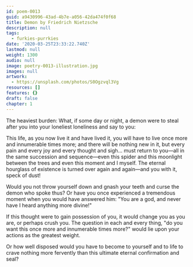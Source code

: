 ```yaml
---
id: poem-0013
guid: a9430996-43ad-4b7e-a056-42da474f0f68
title: Demon by Friedrich Nietzsche
description: null
tags:
  - furkies-purrkies
date: '2020-03-25T23:33:22.740Z'
lastmod: null
weight: 1300
audio: null
image: poetry-0013-illustration.jpg
images: null
artwork:
  - https://unsplash.com/photos/S0Ogzvql3Vg
resources: []
features: {}
draft: false
chapter: 1
---
```


The heaviest burden: What, if some day or night, a demon were to steal after you into your loneliest loneliness and say to you:

This life, as you now live it and have lived it, you will have to live once more and innumerable times more; and there will be nothing new in it, but every pain and every joy and every thought and sigh… must return to you—all in the same succession and sequence—even this spider and this moonlight between the trees and even this moment and I myself. The eternal hourglass of existence is turned over again and again—and you with it, speck of dust!

Would you not throw yourself down and gnash your teeth and curse the demon who spoke thus? Or have you once experienced a tremendous moment when you would have answered him: "You are a god, and never have I heard anything more divine!"

If this thought were to gain possession of you, it would change you as you are, or perhaps crush you. The question in each and every thing, "do you want this once more and innumerable times more?" would lie upon your actions as the greatest weight.

Or how well disposed would you have to become to yourself and to life to crave nothing more fervently than this ultimate eternal confirmation and seal?
